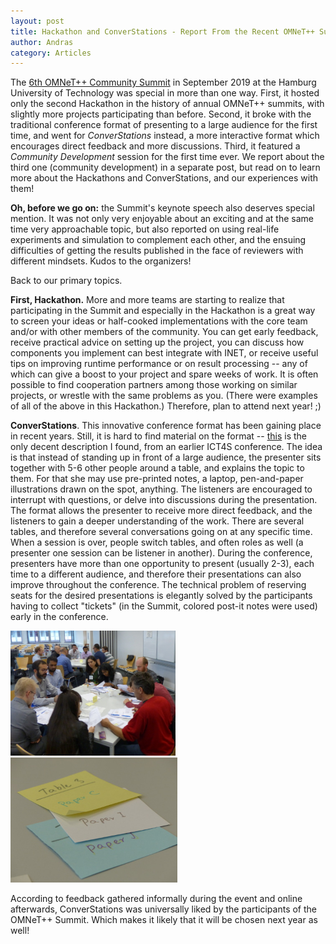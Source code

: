 ```yaml
---
layout: post
title: Hackathon and ConverStations - Report From the Recent OMNeT++ Summit
author: Andras
category: Articles
---
```

The [6th OMNeT++ Community Summit](https://summit.omnetpp.org/archive/2019) in September 2019
at the Hamburg University of Technology was special in more than one way. First, it hosted
only the second Hackathon in the history of annual OMNeT++ summits, with slightly
more projects participating than before. Second, it broke with the traditional
conference format of presenting to a large audience for the first time,
and went for *ConverStations* instead, a more interactive format which encourages
direct feedback and more discussions. Third, it featured a *Community
Development* session for the first time ever. We report about the third one
(community development) in a separate post, but read on to learn more about
the Hackathons and ConverStations, and our experiences with them!

<!--more-->

**Oh, before we go on:** the Summit's keynote speech also deserves special mention.
It was not only very enjoyable about an exciting and at the same time very approachable topic,
but also reported on using real-life experiments and simulation to complement
each other, and the ensuing difficulties of getting the results published
in the face of reviewers with different mindsets. Kudos to the organizers!

Back to our primary topics.

**First, Hackathon.** More and more teams are starting to realize that participating
in the Summit and especially in the Hackathon is a great way to screen your ideas
or half-cooked implementations with the core team and/or with other members
of the community. You can get early feedback, receive practical advice on setting
up the project, you can discuss how components you implement can best integrate with
INET, or receive useful tips on improving runtime performance or on result processing --
any of which can give a boost to your project and spare weeks of work.
It is often possible to find cooperation partners among those working on similar projects,
or wrestle with the same problems as you. (There were examples of all of the above in this Hackathon.)
Therefore, plan to attend next year! ;)

**ConverStations**. This innovative conference format has been gaining place
in recent years. Still, it is hard to find material on
the format -- [this](http://ict4s.org/ConverStations/) is the only decent description I found,
from an earlier ICT4S conference. The idea is that instead of standing up in front
of a large audience, the presenter sits together with 5-6 other people around
a table, and explains the topic to them. For that she may use pre-printed notes,
a laptop, pen-and-paper illustrations drawn on the spot, anything. The listeners
are encouraged to interrupt with questions, or delve into discussions during the
presentation. The format allows the presenter to receive more direct feedback,
and the listeners to gain a deeper understanding of the work. There are several
tables, and therefore several conversations going on at any specific time.
When a session is over, people switch tables, and often roles as well
(a presenter one session can be listener in another). During the conference,
presenters have more than one opportunity to present (usually 2-3), each time
to a different audience, and therefore their presentations can also improve
throughout the conference. The technical problem of reserving seats
for the desired presentations is elegantly solved by the participants
having to collect "tickets" (in the Summit, colored post-it notes were used)
early in the conference.

<img style="padding-right: 10px; height: 200px" src="/images/stories/summit2019-converstations.jpg"/>
<img style="padding-right: 10px; height: 200px" src="/images/stories/summit2019-converstation-tickets.jpg"/>

According to feedback gathered informally during the event and online
afterwards, ConverStations was universally liked by the participants of the
OMNeT++ Summit. Which makes it likely that it will be chosen next year as well!

